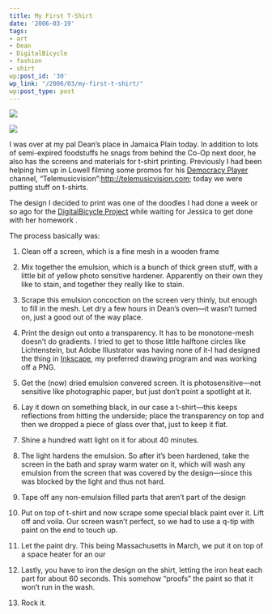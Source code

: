 ```yaml
---
title: My First T-Shirt
date: '2006-03-19'
tags:
- art
- Dean
- DigitalBicycle
- fashion
- shirt
wp:post_id: '30'
wp_link: "/2006/03/my-first-t-shirt/"
wp:post_type: post
---
```


[ ![](http://farm1.static.flickr.com/52/115055650_4e87ffadf4.jpg) ](http://www.flickr.com/photos/atomicworkshop/115055650/)

  [ ![](http://farm1.static.flickr.com/38/115054845_9f6bf03a4a.jpg) ](http://www.flickr.com/photos/atomicworkshop/115054845/)

I was over at my pal Dean’s place in Jamaica Plain today. In addition to lots of semi-expired foodstuffs he snags from behind the Co-Op next door, he also has the screens and materials for t-shirt printing. Previously I had been helping him up in Lowell filming some promos for his [Democracy Player](http://getdemocracy.com) channel, “Telemusicvision”:http://telemusicvision.com; today we were putting stuff on t-shirts.

The design I decided to print was one of the doodles I had done a week or so ago for the [DigitalBicycle Project](http://Digitalbicycle.com) while waiting for Jessica to get done with her homework .

The process basically was:


1. Clean off a screen, which is a fine mesh in a wooden frame

2. Mix together the emulsion, which is a bunch of thick green stuff, with a little bit of yellow photo sensitive hardener. Apparently on their own they like to stain, and together they really like to stain.

3. Scrape this emulsion concoction on the screen very thinly, but enough to fill in the mesh. Let dry a few hours in Dean’s oven—it wasn’t turned on, just a good out of the way place.

4. Print the design out onto a transparency. It has to be monotone-mesh doesn’t do gradients. I tried to get to those little halftone circles like Lichtenstein, but Adobe Illustrator was having none of it-I had designed the thing in [Inkscape](http://inkscape.org), my preferred drawing program and was working off a PNG.

5. Get the (now) dried emulsion convered screen. It is photosensitive—not sensitive like photographic paper, but just don’t point a spotlight at it.

6. Lay it down on something black, in our case a t-shirt—this keeps reflections from hitting the underside; place the transparency on top and then we dropped a piece of glass over that, just to keep it flat.

7. Shine a hundred watt light on it for about 40 minutes.

8. The light hardens the emulsion. So after it’s been hardened, take the screen in the bath and spray warm water on it, which will wash any emulsion from the screen that was covered by the design—since this was blocked by the light and thus not hard.

9. Tape off any non-emulsion filled parts that aren’t part of the design

10. Put on top of t-shirt and now scrape some special black paint over it. Lift off and voila. Our screen wasn’t perfect, so we had to use a q-tip with paint on the end to touch up.

11. Let the paint dry. This being Massachusetts in March, we put it on top of a space heater for an our

12. Lastly, you have to iron the design on the shirt, letting the iron heat each part for about 60 seconds. This somehow “proofs” the paint so that it won’t run in the wash.

13. Rock it.

